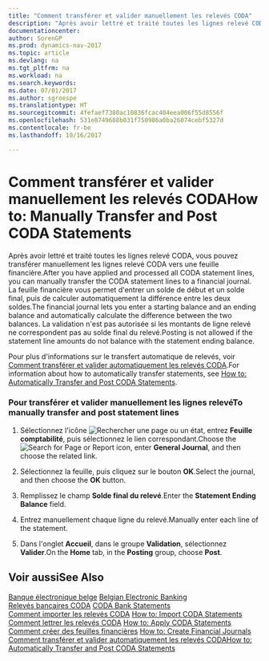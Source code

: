 ```yaml
---
title: "Comment transférer et valider manuellement les relevés CODA"
description: "Après avoir lettré et traité toutes les lignes relevé CODA, vous pouvez transférer manuellement les lignes relevé CODA vers une feuille financière. La feuille financière vous permet d'entrer un solde de début et un solde final, puis de calculer automatiquement la différence entre les deux soldes. La validation n'est pas autorisée si les montants de ligne relevé ne correspondent pas au solde final du relevé."
documentationcenter: 
author: SorenGP
ms.prod: dynamics-nav-2017
ms.topic: article
ms.devlang: na
ms.tgt_pltfrm: na
ms.workload: na
ms.search.keywords: 
ms.date: 07/01/2017
ms.author: sgroespe
ms.translationtype: HT
ms.sourcegitcommit: 4fefaef7380ac10836fcac404eea006f55d8556f
ms.openlocfilehash: 531e8749688b031f750986a0ba26074cebf5327d
ms.contentlocale: fr-be
ms.lasthandoff: 10/16/2017

---
```

# <a name="how-to-manually-transfer-and-post-coda-statements"></a><span data-ttu-id="375aa-105">Comment transférer et valider manuellement les relevés CODA</span><span class="sxs-lookup"><span data-stu-id="375aa-105">How to: Manually Transfer and Post CODA Statements</span></span>
<span data-ttu-id="375aa-106">Après avoir lettré et traité toutes les lignes relevé CODA, vous pouvez transférer manuellement les lignes relevé CODA vers une feuille financière.</span><span class="sxs-lookup"><span data-stu-id="375aa-106">After you have applied and processed all CODA statement lines, you can manually transfer the CODA statement lines to a financial journal.</span></span> <span data-ttu-id="375aa-107">La feuille financière vous permet d'entrer un solde de début et un solde final, puis de calculer automatiquement la différence entre les deux soldes.</span><span class="sxs-lookup"><span data-stu-id="375aa-107">The financial journal lets you enter a starting balance and an ending balance and automatically calculate the difference between the two balances.</span></span> <span data-ttu-id="375aa-108">La validation n'est pas autorisée si les montants de ligne relevé ne correspondent pas au solde final du relevé.</span><span class="sxs-lookup"><span data-stu-id="375aa-108">Posting is not allowed if the statement line amounts do not balance with the statement ending balance.</span></span>  
  
 <span data-ttu-id="375aa-109">Pour plus d'informations sur le transfert automatique de relevés, voir [Comment transférer et valider automatiquement les relevés CODA](how-to-automatically-transfer-and-post-coda-statements.md).</span><span class="sxs-lookup"><span data-stu-id="375aa-109">For information about how to automatically transfer statements, see [How to: Automatically Transfer and Post CODA Statements](how-to-automatically-transfer-and-post-coda-statements.md).</span></span>  
  
### <a name="to-manually-transfer-and-post-statement-lines"></a><span data-ttu-id="375aa-110">Pour transférer et valider manuellement les lignes relevé</span><span class="sxs-lookup"><span data-stu-id="375aa-110">To manually transfer and post statement lines</span></span>  
  
1.  <span data-ttu-id="375aa-111">Sélectionnez l'icône ![Rechercher une page ou un état](media/ui-search/search_small.png "icône Rechercher une page ou un état"), entrez **Feuille comptabilité**, puis sélectionnez le lien correspondant.</span><span class="sxs-lookup"><span data-stu-id="375aa-111">Choose the ![Search for Page or Report](media/ui-search/search_small.png "Search for Page or Report icon") icon, enter **General Journal**, and then choose the related link.</span></span>  
  
2.  <span data-ttu-id="375aa-112">Sélectionnez la feuille, puis cliquez sur le bouton **OK**.</span><span class="sxs-lookup"><span data-stu-id="375aa-112">Select the journal, and then choose the **OK** button.</span></span>  
  
3.  <span data-ttu-id="375aa-113">Remplissez le champ **Solde final du relevé**.</span><span class="sxs-lookup"><span data-stu-id="375aa-113">Enter the **Statement Ending Balance** field.</span></span>  
  
4.  <span data-ttu-id="375aa-114">Entrez manuellement chaque ligne du relevé.</span><span class="sxs-lookup"><span data-stu-id="375aa-114">Manually enter each line of the statement.</span></span>  
  
5.  <span data-ttu-id="375aa-115">Dans l'onglet **Accueil**, dans le groupe **Validation**, sélectionnez **Valider**.</span><span class="sxs-lookup"><span data-stu-id="375aa-115">On the **Home** tab, in the **Posting** group, choose **Post**.</span></span>  
  
## <a name="see-also"></a><span data-ttu-id="375aa-116">Voir aussi</span><span class="sxs-lookup"><span data-stu-id="375aa-116">See Also</span></span>  
 <span data-ttu-id="375aa-117">[Banque électronique belge](belgian-electronic-banking.md) </span><span class="sxs-lookup"><span data-stu-id="375aa-117">[Belgian Electronic Banking](belgian-electronic-banking.md) </span></span>  
 <span data-ttu-id="375aa-118">[Relevés bancaires CODA](coda-bank-statements.md) </span><span class="sxs-lookup"><span data-stu-id="375aa-118">[CODA Bank Statements](coda-bank-statements.md) </span></span>  
 <span data-ttu-id="375aa-119">[Comment importer les relevés CODA](how-to-import-coda-statements.md) </span><span class="sxs-lookup"><span data-stu-id="375aa-119">[How to: Import CODA Statements](how-to-import-coda-statements.md) </span></span>  
 <span data-ttu-id="375aa-120">[Comment lettrer les relevés CODA](how-to-apply-coda-statements.md) </span><span class="sxs-lookup"><span data-stu-id="375aa-120">[How to: Apply CODA Statements](how-to-apply-coda-statements.md) </span></span>  
 <span data-ttu-id="375aa-121">[Comment créer des feuilles financières](how-to-create-financial-journals.md) </span><span class="sxs-lookup"><span data-stu-id="375aa-121">[How to: Create Financial Journals](how-to-create-financial-journals.md) </span></span>  
 [<span data-ttu-id="375aa-122">Comment transférer et valider automatiquement les relevés CODA</span><span class="sxs-lookup"><span data-stu-id="375aa-122">How to: Automatically Transfer and Post CODA Statements</span></span>](how-to-automatically-transfer-and-post-coda-statements.md)
